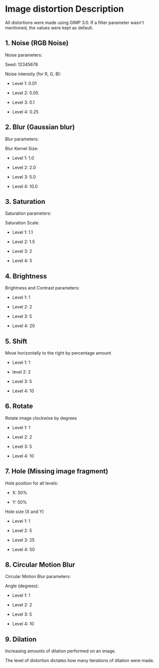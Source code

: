 # Image distortion Description

All distortions were made using GIMP 3.0. If a filter parameter wasn't mentioned, the values were kept as default.

## 1. Noise (RGB Noise)

Noise parameters:

Seed: 12345678

Noise intensity (for R, G, B):

- Level 1: 0.01

- Level 2: 0.05

- Level 3: 0.1

- Level 4: 0.25

## 2. Blur (Gaussian blur)

Blur parameters:

Blur Kernel Size:

- Level 1: 1.0

- Level 2: 2.0

- Level 3: 5.0

- Level 4: 10.0

## 3. Saturation

Saturation parameters:

Saturation Scale:

- Level 1: 1.1

- Level 2: 1.5

- Level 3: 2

- Level 4: 5

## 4. Brightness

Brightness and Contrast parameters:

- Level 1: 1

- Level 2: 2

- Level 3: 5

- Level 4: 20

## 5. Shift

Move horizontally to the right by percentage amount

- Level 1: 1

- level 2: 2

- Level 3: 5

- Level 4: 10

## 6. Rotate

Rotate image clockwise by degrees

- Level 1: 1

- Level 2: 2

- Level 3: 5

- Level 4: 10

## 7. Hole (Missing image fragment)

Hole position for all levels:

- X: 50%

- Y: 50%

Hole size (X and Y)

- Level 1: 1

- Level 2: 5

- Level 3: 25

- Level 4: 50

## 8. Circular Motion Blur

Circular Motion Blur parameters:

Angle (degrees):

- Level 1: 1

- Level 2: 2

- Level 3: 5

- Level 4: 10

## 9. Dilation

Increasing amounts of dilation performed on an image.

The level of distortion dictates how many iterations of dilation were made.


